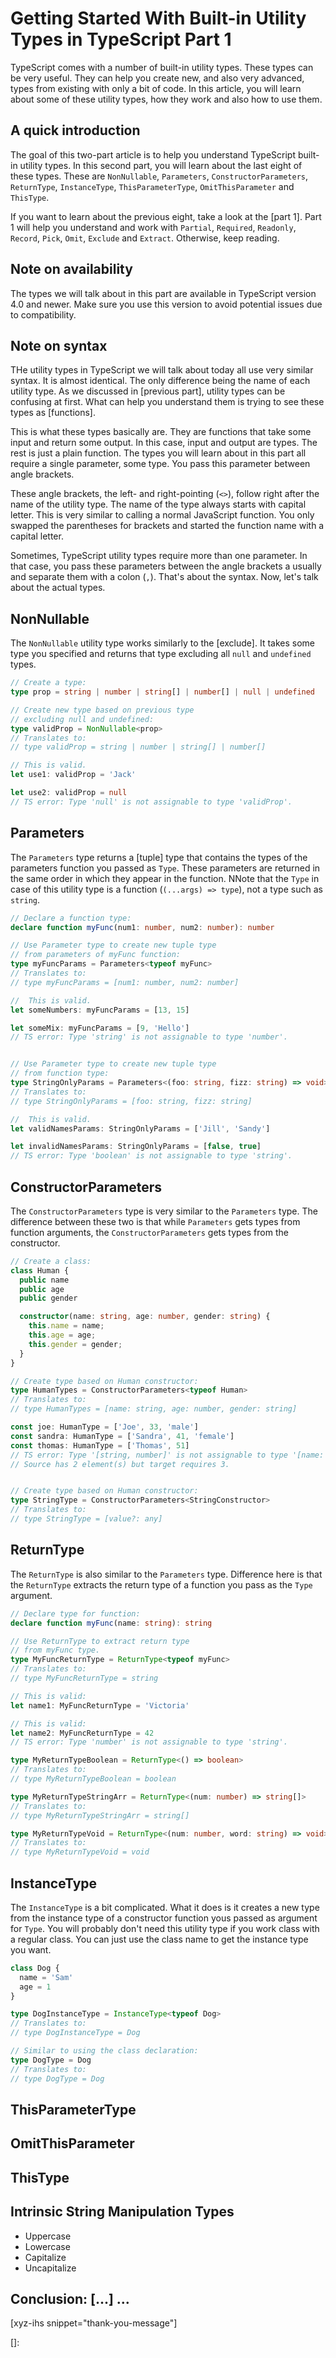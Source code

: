 # Getting Started With Built-in Utility Types in TypeScript Part 1

TypeScript comes with a number of built-in utility types. These types can be very useful. They can help you create new, and also very advanced, types from existing with only a bit of code. In this article, you will learn about some of these utility types, how they work and also how to use them.<!--more-->

<!--
Table of Contents:
-->

## A quick introduction

The goal of this two-part article is to help you understand TypeScript built-in utility types. In this second part, you will learn about the last eight of these types. These are `NonNullable`, `Parameters`, `ConstructorParameters`, `ReturnType`, `InstanceType`, `ThisParameterType`, `OmitThisParameter` and `ThisType`.

If you want to learn about the previous eight, take a look at the [part 1]. Part 1 will help you understand and work with `Partial`, `Required`, `Readonly`, `Record`, `Pick`, `Omit`, `Exclude` and `Extract`. Otherwise, keep reading.

## Note on availability

The types we will talk about in this part are available in TypeScript version 4.0 and newer. Make sure you use this version to avoid potential issues due to compatibility.

## Note on syntax

THe utility types in TypeScript we will talk about today all use very similar syntax. It is almost identical. The only difference being the name of each utility type. As we discussed in [previous part], utility types can be confusing at first. What can help you understand them is trying to see these types as [functions].

This is what these types basically are. They are functions that take some input and return some output. In this case, input and output are types. The rest is just a plain function. The types you will learn about in this part all require a single parameter, some type. You pass this parameter between angle brackets.

These angle brackets, the left- and right-pointing (`<>`), follow right after the name of the utility type. The name of the type always starts with capital letter. This is very similar to calling a normal JavaScript function. You only swapped the parentheses for brackets and started the function name with a capital letter.

Sometimes, TypeScript utility types require more than one parameter. In that case, you pass these parameters between the angle brackets a usually and separate them with a colon (`,`). That's about the syntax. Now, let's talk about the actual types.

## NonNullable<Type>

The `NonNullable` utility type works similarly to the [exclude]. It takes some type you specified and returns that type excluding all `null` and `undefined` types.

```TypeScript
// Create a type:
type prop = string | number | string[] | number[] | null | undefined

// Create new type based on previous type
// excluding null and undefined:
type validProp = NonNullable<prop>
// Translates to:
// type validProp = string | number | string[] | number[]

// This is valid.
let use1: validProp = 'Jack'

let use2: validProp = null
// TS error: Type 'null' is not assignable to type 'validProp'.
```

## Parameters<Type>

The `Parameters` type returns a [tuple] type that contains the types of the parameters function you passed as `Type`. These parameters are returned in the same order in which they appear in the function. NNote that the `Type` in case of this utility type is a function (`(...args) => type`), not a type such as `string`.

```TypeScript
// Declare a function type:
declare function myFunc(num1: number, num2: number): number

// Use Parameter type to create new tuple type
// from parameters of myFunc function:
type myFuncParams = Parameters<typeof myFunc>
// Translates to:
// type myFuncParams = [num1: number, num2: number]

//  This is valid.
let someNumbers: myFuncParams = [13, 15]

let someMix: myFuncParams = [9, 'Hello']
// TS error: Type 'string' is not assignable to type 'number'.


// Use Parameter type to create new tuple type
// from function type:
type StringOnlyParams = Parameters<(foo: string, fizz: string) => void>
// Translates to:
// type StringOnlyParams = [foo: string, fizz: string]

//  This is valid.
let validNamesParams: StringOnlyParams = ['Jill', 'Sandy']

let invalidNamesParams: StringOnlyParams = [false, true]
// TS error: Type 'boolean' is not assignable to type 'string'.
```

## ConstructorParameters<Type>

The `ConstructorParameters` type is very similar to the `Parameters` type. The difference between these two is that while `Parameters` gets types from function arguments, the `ConstructorParameters` gets types from the constructor.

```TypeScript
// Create a class:
class Human {
  public name
  public age
  public gender

  constructor(name: string, age: number, gender: string) {
    this.name = name;
    this.age = age;
    this.gender = gender;
  }
}

// Create type based on Human constructor:
type HumanTypes = ConstructorParameters<typeof Human>
// Translates to:
// type HumanTypes = [name: string, age: number, gender: string]

const joe: HumanType = ['Joe', 33, 'male']
const sandra: HumanType = ['Sandra', 41, 'female']
const thomas: HumanType = ['Thomas', 51]
// TS error: Type '[string, number]' is not assignable to type '[name: string, age: number, gender: string]'.
// Source has 2 element(s) but target requires 3.


// Create type based on Human constructor:
type StringType = ConstructorParameters<StringConstructor>
// Translates to:
// type StringType = [value?: any]
```

## ReturnType<Type>

The `ReturnType` is also similar to the `Parameters` type. Difference here is that the `ReturnType` extracts the return type of a function you pass as the `Type` argument.

```TypeScript
// Declare type for function:
declare function myFunc(name: string): string

// Use ReturnType to extract return type
// from myFunc type.
type MyFuncReturnType = ReturnType<typeof myFunc>
// Translates to:
// type MyFuncReturnType = string

// This is valid:
let name1: MyFuncReturnType = 'Victoria'

// This is valid:
let name2: MyFuncReturnType = 42
// TS error: Type 'number' is not assignable to type 'string'.

type MyReturnTypeBoolean = ReturnType<() => boolean>
// Translates to:
// type MyReturnTypeBoolean = boolean

type MyReturnTypeStringArr = ReturnType<(num: number) => string[]>
// Translates to:
// type MyReturnTypeStringArr = string[]

type MyReturnTypeVoid = ReturnType<(num: number, word: string) => void>
// Translates to:
// type MyReturnTypeVoid = void
```

## InstanceType<Type>

The `InstanceType` is a bit complicated. What it does is it creates a new type from the instance type of a constructor function yous passed as argument for `Type`. You will probably don't need this utility type if you work class with a regular class. You can just use the class name to get the instance type you want.

```TypeScript
class Dog {
  name = 'Sam'
  age = 1
}

type DogInstanceType = InstanceType<typeof Dog>
// Translates to:
// type DogInstanceType = Dog

// Similar to using the class declaration:
type DogType = Dog
// Translates to:
// type DogType = Dog
```

## ThisParameterType<Type>

## OmitThisParameter<Type>

## ThisType<Type>

## Intrinsic String Manipulation Types

- Uppercase<StringType>
- Lowercase<StringType>
- Capitalize<StringType>
- Uncapitalize<StringType>

## Conclusion: [...] ...

[xyz-ihs snippet="thank-you-message"]

<!-- ### Links -->

[]:

<!--
### Meta:
-
-->

<!--
### Keywords:
-
-->

<!--
### Resources:
- https://www.typescriptlang.org/docs/handbook/utility-types.html#intrinsic-string-manipulation-types
- https://obaranovskyi.medium.com/typescript-understand-built-in-utility-types-5aa9ea44fe45
- https://medium.com/jspoint/typescript-utility-types-4d9bfc37745c
- https://www.wisdomgeek.com/development/web-development/typescript/using-utility-types-for-transforming-typescript-types/
- https://blog.logrocket.com/using-built-in-utility-types-in-typescript/
- https://www.dslemay.com/blog/2020/04/27/typescript-utility-types-part-1-partial-pick-and-omit
-->
